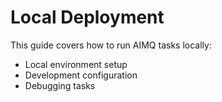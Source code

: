 # Local Deployment

This guide covers how to run AIMQ tasks locally:

- Local environment setup
- Development configuration
- Debugging tasks

